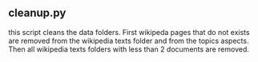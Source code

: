 ## cleanup.py

this script cleans the data folders.
First wikipeda pages that do not exists are removed from the wikipedia texts folder and from the topics aspects. Then all wikipedia texts folders with less than 2 documents are removed.
